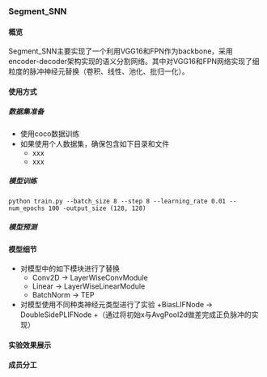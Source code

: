 ### Segment_SNN
#### 概览
Segment_SNN主要实现了一个利用VGG16和FPN作为backbone，采用encoder-decoder架构实现的语义分割网络。其中对VGG16和FPN网络实现了细粒度的脉冲神经元替换（卷积、线性、池化、批归一化）。
#### 使用方式
##### 数据集准备
+ 使用coco数据训练
+ 如果使用个人数据集，确保包含如下目录和文件
  + xxx
  + xxx
##### 模型训练
``
python train.py --batch_size 8 --step 8 --learning_rate 0.01 --num_epochs 100 -output_size (128, 128)
``

##### 模型预测

#### 模型细节
+ 对模型中的如下模块进行了替换
  + Conv2D $\rightarrow$ LayerWiseConvModule
  + Linear $\rightarrow$ LayerWiseLinearModule
  + BatchNorm $\rightarrow$ TEP
+ 对模型使用不同种类神经元类型进行了实验
  +BiasLIFNode $\rightarrow$ DoubleSidePLIFNode
  +（通过将初始x与AvgPool2d做差完成正负脉冲的实现）
#### 实验效果展示

#### 成员分工
